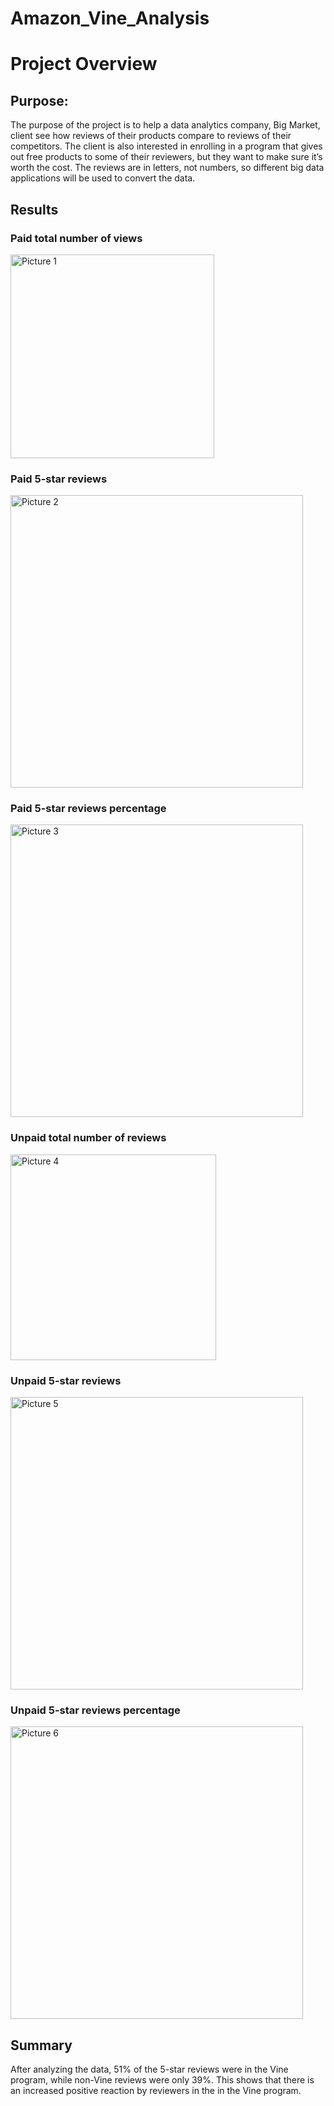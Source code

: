 # Amazon_Vine_Analysis

# Project Overview

## Purpose:
The purpose of the project is to help a data analytics company, Big Market, client see how reviews of their products compare to reviews of their competitors. The client is also interested in enrolling in a program that gives out free products to some of their reviewers, but they want to make sure it’s worth the cost. The reviews are in letters, not numbers, so different big data applications will be used to convert the data.

## Results

### Paid total number of views
<img width="326" alt="Picture 1" src="https://user-images.githubusercontent.com/89553690/147416450-9a0fb4dd-7bf9-4497-93d4-902854524580.png">

### Paid 5-star reviews
<img width="468" alt="Picture 2" src="https://user-images.githubusercontent.com/89553690/147416463-564e4463-210d-4581-84fc-37c0637927d0.png">

### Paid 5-star reviews percentage
<img width="468" alt="Picture 3" src="https://user-images.githubusercontent.com/89553690/147416470-6c9768ba-ccee-41d9-b744-adfc30be1b81.png">

### Unpaid total number of reviews
<img width="329" alt="Picture 4" src="https://user-images.githubusercontent.com/89553690/147416477-f14da24a-9271-4b24-923e-bad01f974245.png">

### Unpaid 5-star reviews
<img width="468" alt="Picture 5" src="https://user-images.githubusercontent.com/89553690/147416480-939b7a23-ba4b-49ab-93fa-843064911644.png">

### Unpaid 5-star reviews percentage
<img width="468" alt="Picture 6" src="https://user-images.githubusercontent.com/89553690/147416488-8131c71a-621c-40af-b125-a619e9457cdd.png">

## Summary

After analyzing the data, 51% of the 5-star reviews were in the Vine program, while non-Vine reviews were only 39%. This shows that there is an increased positive reaction by reviewers in the in the Vine program.
